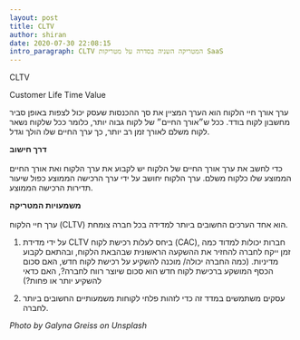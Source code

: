 ```yaml
---
layout: post
title: CLTV
author: shiran
date: 2020-07-30 22:08:15
intro_paragraph: CLTV המטריקה השניה בסדרה על מטריקות SaaS
---
```

CLTV

Customer Life Time Value

ערך אורך חיי הלקוח הוא הערך המציין את סך ההכנסות שעסק יכול לצפות באופן סביר מחשבון לקוח בודד. ככל ש״אורך החיים״ של לקוח גבוה יותר, כלומר ככל שלקוח נשאר לקוח משלם לאורך זמן רב יותר, כך ערך החיים שלו הולך וגדל.

**דרך חישוב** <br> <br>
כדי לחשב את ערך אורך החיים של הלקוח יש לקבוע את ערך הלקוח ואת אורך החיים הממוצע שלו כלקוח משלם. 
ערך הלקוח יחושב על ידי ערך הרכישה הממוצע כפול שיעור תדירות הרכישה הממוצע. 

**משמעויות המטריקה** <br> <br>
ערך חיי הלקוח (CLTV) הוא אחד הערכים החשובים ביותר למדידה בכל חברה צומחת.

1. על ידי מדידת CLTV ביחס לעלות רכישת לקוח (CAC), חברות יכולות למדוד כמה זמן ייקח לחברה להחזיר את ההשקעה הראשונית שבהבאת הלקוח, ובהתאם לקבוע מדיניות. (כמה החברה יכולה/ מוכנה להשקיע על רכישת לקוח חדש, האם סכום הכסף המושקע ברכישת לקוח חדש הוא סכום שיוצר רווח לחברה?, האם כדאי להשקיע יותר או פחות?)

2. עסקים משתמשים במדד זה כדי לזהות פלחי לקוחות משמעותיים החשובים ביותר לחברה.



*Photo by Galyna Greiss on Unsplash*